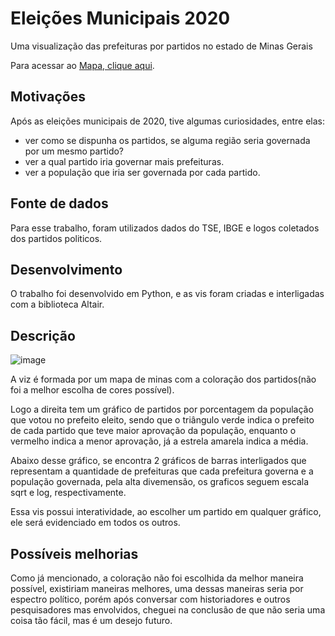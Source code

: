 # Eleições Municipais 2020

Uma visualização das prefeituras por partidos no estado de Minas Gerais

Para acessar ao  [Mapa, clique aqui](https://carcesar.github.io/MG2020/).

## Motivações
Após as eleições municipais de 2020, tive algumas curiosidades, entre elas:
- ver como se dispunha os partidos, se alguma região seria governada por um mesmo partido?
- ver a qual partido iria governar mais prefeituras.
- ver a população que iria ser governada por cada partido.

## Fonte de dados
Para esse trabalho, foram utilizados dados do TSE, IBGE e logos coletados dos partidos politicos.

## Desenvolvimento
O trabalho foi desenvolvido em Python, e as vis foram criadas e interligadas com a biblioteca Altair.

## Descrição
![image](https://github.com/CarCesar/MG2020/assets/73307575/46ab2d49-1746-4696-921a-c4fb22b1cac4)

A viz é formada por um mapa de minas com a coloração dos partidos(não foi a melhor escolha de cores possível).

Logo a direita tem um gráfico de partidos por porcentagem da população que votou no prefeito eleito, sendo que o triângulo verde indica o prefeito de cada partido que teve maior aprovação da população, enquanto o vermelho indica a menor aprovação, já a estrela amarela indica a média.

Abaixo desse gráfico, se encontra 2 gráficos de barras interligados que representam a quantidade de prefeituras que cada prefeitura governa e a população governada, pela alta divemensão, os graficos seguem escala sqrt e log, respectivamente.

Essa vis possui interatividade, ao escolher um partido em qualquer gráfico, ele será evidenciado em todos os outros.

## Possíveis melhorias

Como já mencionado, a coloração não foi escolhida da melhor maneira possível, existiriam maneiras melhores, uma dessas maneiras seria por espectro político, porém após conversar com historiadores e outros pesquisadores mas envolvidos, cheguei na conclusão de que não seria uma coisa tão fácil, mas é um desejo futuro. 


